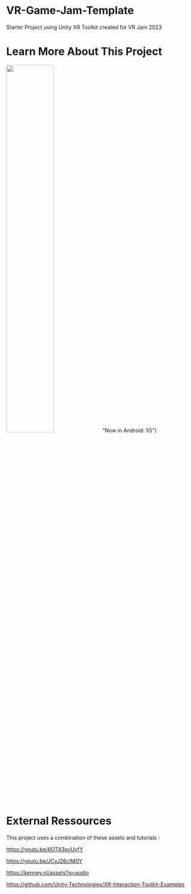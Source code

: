 # VR-Game-Jam-Template
 Starter Project using Unity XR Toolkit created for VR Jam 2023

# Learn More About This Project
[<img src="https://i.ytimg.com/vi/apnfGuMI0Dc/maxresdefault.jpg" width="50%">](https://youtu.be/apnfGuMI0Dc) "Now in Android: 55")


# External Ressources
This project uses a combination of these assets and tutorials :

https://youtu.be/6OT43pvUyfY

https://youtu.be/JCyJ26cIM0Y

https://kenney.nl/assets?q=audio

https://github.com/Unity-Technologies/XR-Interaction-Toolkit-Examples

